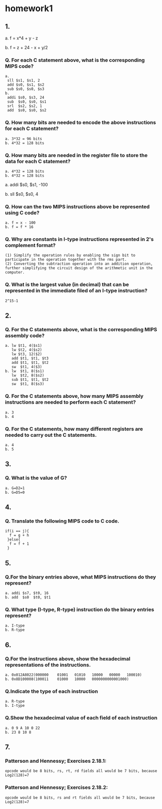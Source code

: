 # homework1
## 1.
a. f = x*4 + y - z

b. f = z + 24 - x + y/2
### Q. For each C statement above, what is the corresponding MIPS code?
	a.
	 sll $s1, $s1, 2
	 add $s0, $s1, $s2
	 sub $s0, $s0, $s3
	b.
	 addi $s0, $s3, 24
	 sub  $s0, $s0, $s1
	 srl  $s2, $s2, 1
	 add  $s0, $s0, $s2
### Q. How many bits are needed to encode the above instructions for each C statement?
	a. 3*32 = 96 bits
	b. 4*32 = 128 bits
### Q. How many bits are needed in the register file to store the data for each C statement?
	a. 4*32 = 128 bits
	b. 4*32 = 128 bits
	
a. addi $s0, $s1, -100

b. sll $s0, $s0, 4
### Q. How can the two MIPS instructions above be represented using C code?
	a. f = x - 100
	b. f = f * 16
### Q. Why are constants in I-type instructions represented in 2's complement format?
	(1) Simplify the operation rules by enabling the sign bit to participate in the operation together with the rms part.
	(2) Converting the subtraction operation into an addition operation, further simplifying the circuit design of the arithmetic unit in the computer.
### Q. What is the largest value (in decimal) that can be represented in the immediate filed of an I-type instruction?
	2^15-1
## 2.
### Q. For the C statements above, what is the corresponding MIPS assembly code?
	a. lw $t1, 4($s1)
	   lw $t2, 4($s2)
	   lw $t3, 12($2)
	   add $t1, $t1, $t3
	   add $t1, $t1, $t2
	   sw  $t1, 4($3)
	b. lw  $t1, 8($s1)
	   lw  $t2, 8($s2)
	   sub $t1, $t1, $t2
	   sw  $t1, 8($s3)
### Q. For the C statements above, how many MIPS assembly instructions are needed to perform each C statement?
	a. 3
	b. 4
### Q. For the C statements, how many different registers are needed to carry out the C statements.
	a. 4
	b. 5
## 3.
### Q. What is the value of G?
	a. G=D2=1
	b. G=D5=0
## 4.
### Q. Translate the following MIPS code to C code.
  ```
  if(i == j){
	f = g + h
   }else{
	f = f + 1
   }
  ```

## 5. 
### Q.For the binary entries above, what MIPS instructions do they represent?
	a. addi $s7, $t0, 16
	b. add  $s0  $t0, $t1
### Q. What type (I-type, R-type) instruction do the binary entries represent?
	a. I-type
	b. R-type
## 6.
### Q.For the instructions above, show the hexadecimal representations of the instructions.
	a. 0x012A8022(000000	01001	01010	10000	00000	100010)
	b. 0x8D100008(100011	01000	10000	0000000000001000)
### Q.Indicate the type of each instruction
	a. R-type
	b. I-type
### Q.Show the hexadecimal value of each field of each instruction
	a. 0 9 A 10 0 22
	b. 23 8 10 8
## 7. 
### Patterson and Hennessy; Exercises 2.18.1:
	opcode would be 8 bits, rs, rt, rd fields all would be 7 bits, because Log2(128)=7

### Patterson and Hennessy; Exercises 2.18.2:
	opcode would be 8 bits, rs and rt fields all would be 7 bits, because Log2(128)=7
